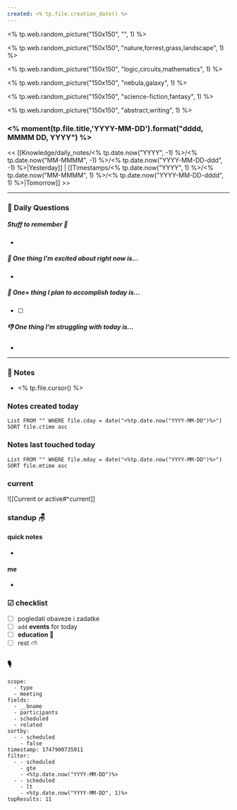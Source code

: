 ```yaml
---
created: <% tp.file.creation_date() %>
---
```


<% tp.web.random_picture("150x150", "", 1) %>

<% tp.web.random_picture("150x150", "nature,forrest,grass,landscape", 1) %>

<% tp.web.random_picture("150x150", "logic,circuits,mathematics", 1) %>

<% tp.web.random_picture("150x150", "nebula,galaxy", 1) %>

<% tp.web.random_picture("150x150", "science-fiction,fantasy", 1) %>

<% tp.web.random_picture("150x150", "abstract,writing", 1) %>

### <% moment(tp.file.title,'YYYY-MM-DD').format("dddd, MMMM DD, YYYY") %>

<< [[Knowledge/daily_notes/<% tp.date.now("YYYY", -1) %>/<% tp.date.now("MM-MMMM", -1) %>/<% tp.date.now("YYYY-MM-DD-ddd", -1) %>|Yesterday]] | [[Timestamps/<% tp.date.now("YYYY", 1) %>/<% tp.date.now("MM-MMMM", 1) %>/<% tp.date.now("YYYY-MM-DD-dddd", 1) %>|Tomorrow]] >>

___
### 📅 Daily Questions

##### Stuff to remember 📝
- 

##### 🙌 **One thing I'm excited about right now is...**
- 

##### 🚀 **One+ thing I plan to accomplish today is...**
- [ ] 

##### 👎 **One thing I'm struggling with today is...**
- 

---
### 📝 Notes
- <% tp.file.cursor() %>

### Notes created today
```dataview
List FROM "" WHERE file.cday = date("<%tp.date.now("YYYY-MM-DD")%>") SORT file.ctime asc
```

### Notes last touched today
```dataview
List FROM "" WHERE file.mday = date("<%tp.date.now("YYYY-MM-DD")%>") SORT file.mtime asc
`````
### **current**
![[Current or active#^current]]

### **standup** 🪑

#### quick notes
- 
#### me 
- 

### ☑ checklist
- [ ] pogledati  obaveze i zadatke
- [ ] `add` **events** for today
- [ ] **education 🎒**
- [ ] rest ⛅ 

### 🎙

```set
scope:
  - type
  - meeting
fields:
  - __bname
  - participants
  - scheduled
  - related
sortby:
  - - scheduled
    - false
timestamp: 1747900735911
filter:
  - - scheduled
    - gte
    - <%tp.date.now("YYYY-MM-DD")%>
  - - scheduled
    - lt
    - <%tp.date.now("YYYY-MM-DD", 1)%>
topResults: 11

```
